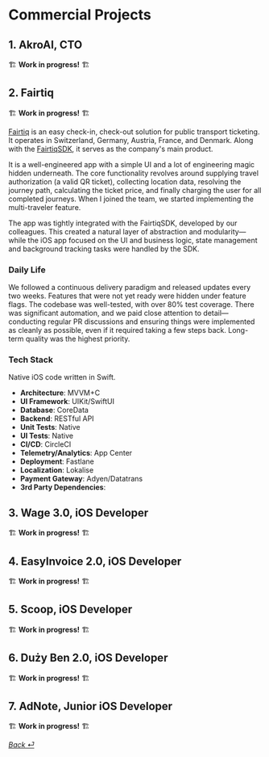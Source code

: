 # Commercial Projects

## 1. AkroAI, CTO

🏗️ **Work in progress!** 🏗️

## 2. Fairtiq

🏗️ **Work in progress!** 🏗️

[Fairtiq](https://apps.apple.com/ch/app/fairtiq/id1094360403?l=en) is an easy check-in, check-out solution for public transport ticketing. It operates in Switzerland, Germany, Austria, France, and Denmark. Along with the [FairtiqSDK](https://fairtiq.com/en/fairtiq-sdk), it serves as the company's main product.

It is a well-engineered app with a simple UI and a lot of engineering magic hidden underneath. The core functionality revolves around supplying travel authorization (a valid QR ticket), collecting location data, resolving the journey path, calculating the ticket price, and finally charging the user for all completed journeys. When I joined the team, we started implementing the multi-traveler feature.

The app was tightly integrated with the FairtiqSDK, developed by our colleagues. This created a natural layer of abstraction and modularity—while the iOS app focused on the UI and business logic, state management and background tracking tasks were handled by the SDK.

### Daily Life
We followed a continuous delivery paradigm and released updates every two weeks. Features that were not yet ready were hidden under feature flags. The codebase was well-tested, with over 80% test coverage. There was significant automation, and we paid close attention to detail—conducting regular PR discussions and ensuring things were implemented as cleanly as possible, even if it required taking a few steps back. Long-term quality was the highest priority.

### Tech Stack

Native iOS code written in Swift.

- **Architecture**: MVVM+C
- **UI Framework**: UIKit/SwiftUI  
- **Database**: CoreData  
- **Backend**: RESTful API  
- **Unit Tests**: Native  
- **UI Tests**: Native  
- **CI/CD**: CircleCI  
- **Telemetry/Analytics**: App Center  
- **Deployment**: Fastlane  
- **Localization**: Lokalise  
- **Payment Gateway**: Adyen/Datatrans  
- **3rd Party Dependencies**:





## 3. Wage 3.0, iOS Developer

🏗️ **Work in progress!** 🏗️

## 4. EasyInvoice 2.0, iOS Developer

🏗️ **Work in progress!** 🏗️

## 5. Scoop, iOS Developer

🏗️ **Work in progress!** 🏗️

## 6. Duży Ben 2.0, iOS Developer

🏗️ **Work in progress!** 🏗️

## 7. AdNote, Junior iOS Developer

🏗️ **Work in progress!** 🏗️

 [_Back ⏎_ ](../README.md) 
